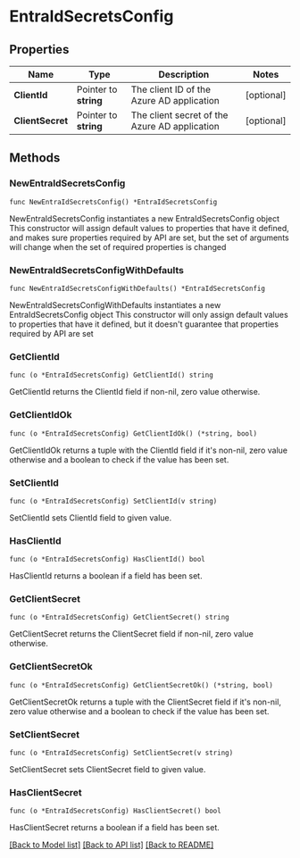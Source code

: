 # EntraIdSecretsConfig

## Properties

Name | Type | Description | Notes
------------ | ------------- | ------------- | -------------
**ClientId** | Pointer to **string** | The client ID of the Azure AD application | [optional] 
**ClientSecret** | Pointer to **string** | The client secret of the Azure AD application | [optional] 

## Methods

### NewEntraIdSecretsConfig

`func NewEntraIdSecretsConfig() *EntraIdSecretsConfig`

NewEntraIdSecretsConfig instantiates a new EntraIdSecretsConfig object
This constructor will assign default values to properties that have it defined,
and makes sure properties required by API are set, but the set of arguments
will change when the set of required properties is changed

### NewEntraIdSecretsConfigWithDefaults

`func NewEntraIdSecretsConfigWithDefaults() *EntraIdSecretsConfig`

NewEntraIdSecretsConfigWithDefaults instantiates a new EntraIdSecretsConfig object
This constructor will only assign default values to properties that have it defined,
but it doesn't guarantee that properties required by API are set

### GetClientId

`func (o *EntraIdSecretsConfig) GetClientId() string`

GetClientId returns the ClientId field if non-nil, zero value otherwise.

### GetClientIdOk

`func (o *EntraIdSecretsConfig) GetClientIdOk() (*string, bool)`

GetClientIdOk returns a tuple with the ClientId field if it's non-nil, zero value otherwise
and a boolean to check if the value has been set.

### SetClientId

`func (o *EntraIdSecretsConfig) SetClientId(v string)`

SetClientId sets ClientId field to given value.

### HasClientId

`func (o *EntraIdSecretsConfig) HasClientId() bool`

HasClientId returns a boolean if a field has been set.

### GetClientSecret

`func (o *EntraIdSecretsConfig) GetClientSecret() string`

GetClientSecret returns the ClientSecret field if non-nil, zero value otherwise.

### GetClientSecretOk

`func (o *EntraIdSecretsConfig) GetClientSecretOk() (*string, bool)`

GetClientSecretOk returns a tuple with the ClientSecret field if it's non-nil, zero value otherwise
and a boolean to check if the value has been set.

### SetClientSecret

`func (o *EntraIdSecretsConfig) SetClientSecret(v string)`

SetClientSecret sets ClientSecret field to given value.

### HasClientSecret

`func (o *EntraIdSecretsConfig) HasClientSecret() bool`

HasClientSecret returns a boolean if a field has been set.


[[Back to Model list]](../README.md#documentation-for-models) [[Back to API list]](../README.md#documentation-for-api-endpoints) [[Back to README]](../README.md)


